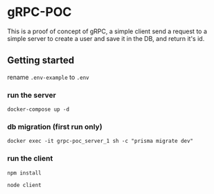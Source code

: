 # gRPC-POC

This is a proof of concept of gRPC, a simple client send a request to a simple server to create a user and save it in the DB, and return it's id.

## Getting started
rename `.env-example` to `.env`
### run the server
`docker-compose up -d`
### db migration (first run only)
`docker exec -it grpc-poc_server_1 sh -c "prisma migrate dev"`
### run the client
`npm install`

`node client`
